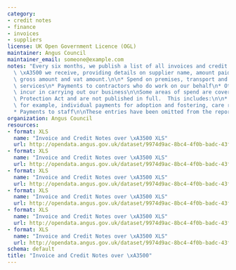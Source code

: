 ```yaml
---
category:
- credit notes
- finance
- invoices
- suppliers
license: UK Open Government Licence (OGL)
maintainer: Angus Council
maintainer_email: someone@example.com
notes: "Every six months, we publish a list of all invoices and credit notes over\
  \ \xA3500 we receive, providing details on supplier name, amount paid, invoice reference,\
  \ gross amount and vat amount.\n\n* Spend on premises, transport and supplies and\
  \ services\n* Payments to contractors who do work on our behalf\n* Other spend we\
  \ incur in carrying out our business\n\nSome areas of spend are covered by the Data\
  \ Protection Act and are not published in full.  This includes:\n\n* Personal information,\
  \ for example, individual payments for adoption and fostering, care related payments\n\
  * Payments to staff\n\nThese entries have been omitted from the report.\n\n"
organization: Angus Council
resources:
- format: XLS
  name: "Invoice and Credit Notes over \xA3500 XLS"
  url: http://opendata.angus.gov.uk/dataset/9974d9ac-8bc4-4f0b-badc-43faf9791976/resource/62fb0d14-7c8c-4f3a-8738-1c354f9a9a3a/download/cusersdunlopamdesktopopen-datacopy-of-supplier-payments-01-04-18-30-09-18.xls
- format: XLS
  name: "Invoice and Credit Notes over \xA3500 XLS"
  url: http://opendata.angus.gov.uk/dataset/9974d9ac-8bc4-4f0b-badc-43faf9791976/resource/058f5630-3764-4b42-a97c-1d7cb58faf0c/download/cusersdunlopamdesktopopen-datacopy-of-supplier-payments-01-04-19-30-09-19.xls
- format: XLS
  name: "Invoice and Credit Notes over \xA3500 XLS"
  url: http://opendata.angus.gov.uk/dataset/9974d9ac-8bc4-4f0b-badc-43faf9791976/resource/07a71e52-679a-4357-9231-a3a3a71826a2/download/cusersdunlopamdesktopopen-datacopy-of-supplier-payments-01-10-18-31-03-19.xls
- format: XLS
  name: "Invoice and Credit Notes over \xA3500 XLS"
  url: http://opendata.angus.gov.uk/dataset/9974d9ac-8bc4-4f0b-badc-43faf9791976/resource/459a1d65-b7a8-4844-aa88-510b298b324b/download/copy-of-supplier-payments-01-10-19-31-03-20.xls
- format: XLS
  name: "Invoice and Credit Notes over \xA3500 XLS"
  url: http://opendata.angus.gov.uk/dataset/9974d9ac-8bc4-4f0b-badc-43faf9791976/resource/16af76b5-b583-457a-b698-2375d845d823/download/copy-of-suppliers-spend-01.04.20-30.09.20.xls
- format: XLS
  name: "Invoice and Credit Notes over \xA3500 XLS"
  url: http://opendata.angus.gov.uk/dataset/9974d9ac-8bc4-4f0b-badc-43faf9791976/resource/f3faeb88-1814-4d8f-8c72-8c51431ec6a5/download/supplier-payments-01-10-20-to-31-03-21.xls
schema: default
title: "Invoice and Credit Notes over \xA3500"
---
```

